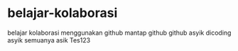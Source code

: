 # belajar-kolaborasi
belajar kolaborasi menggunakan github
mantap github
github asyik
dicoding asyik
semuanya asik
Tes123
